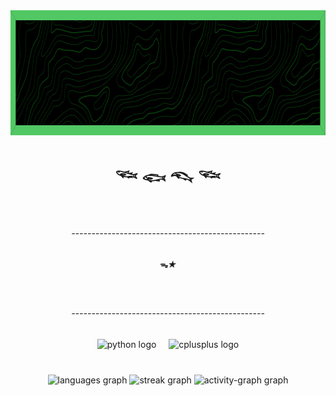<div align="center">
  <img height="200" src="banner.jpg"  />
</div>

###

<h1 align="center">𓆝 𓆟 𓆞 𓆝</h1>

###

<br clear="both">

<h6 align="center">------------------------------------------------</h6>

###

<h5 align="center">ᯓ★</h5>

###

<br clear="both">

<h6 align="center">------------------------------------------------</h6>

###

<div align="center">
  <img src="https://cdn.jsdelivr.net/gh/devicons/devicon/icons/python/python-original.svg" height="40" alt="python logo"  />
  <img width="12" />
  <img src="https://cdn.jsdelivr.net/gh/devicons/devicon/icons/cplusplus/cplusplus-original.svg" height="40" alt="cplusplus logo"  />
</div>

###

<br clear="both">

<div align="center">
  <img src="https://github-readme-stats.vercel.app/api/top-langs?username=sirius-sync&locale=en&hide_title=false&layout=compact&card_width=320&langs_count=5&theme=merko&hide_border=false&order=2" height="150" alt="languages graph"  />
  <img src="https://streak-stats.demolab.com?user=sirius-sync&locale=en&mode=daily&theme=merko&hide_border=false&border_radius=5&order=3" height="150" alt="streak graph"  />
  <img src="https://github-readme-activity-graph.vercel.app/graph?username=sirius-sync&radius=16&theme=chartreuse-dark&area=true&order=5&custom_title=contribui%C3%A7%C3%A3o" height="300" alt="activity-graph graph"  />
</div>

###
